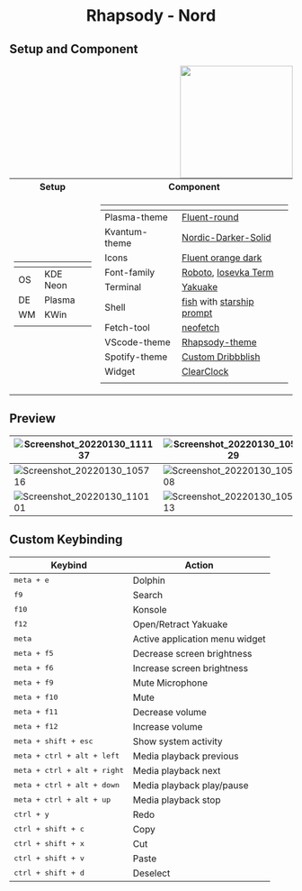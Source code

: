 <h1 align=center>Rhapsody - Nord</h1>

## Setup and Component

<img src="https://user-images.githubusercontent.com/72638249/151691939-047586dc-916b-448f-9204-9db72e4a1d77.png" align=right width=200>

<table>
<tr><th>Setup </th><th>Component</th></tr>
<tr><td>

| <!-- --> | <!-- --> |
| -------- | -------- |
| OS       | KDE Neon |
| DE       | Plasma   |
| WM       | KWin     |
| <!-- --> | <!-- --> |

</td><td>

| <!-- -->      | <!-- -->                                                                                                |
| ------------- | ------------------------------------------------------------------------------------------------------- |
| Plasma-theme  | [Fluent-round](https://github.com/vinceliuice/Fluent-kde)                                               |
| Kvantum-theme | [Nordic-Darker-Solid](https://github.com/EliverLara/Nordic)                                             |
| Icons         | [Fluent orange dark](https://github.com/vinceliuice/Fluent-icon-theme)                                  |
| Font-family   | [Roboto](https://fonts.google.com/specimen/Roboto), [Iosevka Term](https://github.com/be5invis/Iosevka) |
| Terminal      | [Yakuake](https://apps.kde.org/id/yakuake/)                                                             |
| Shell         | [fish](https://fishshell.com/) with [starship prompt](https://starship.rs/)                             |
| Fetch-tool    | [neofetch](https://github.com/dylanaraps/neofetch)                                                      |
| VScode-theme  | [Rhapsody-theme](https://marketplace.visualstudio.com/items?itemName=AdiKurniawan.rhapsody-theme)       |
| Spotify-theme | [Custom Dribbblish](https://github.com/morpheusthewhite/spicetify-themes/tree/master/Dribbblish)        |
| Widget        | [ClearClock](https://store.kde.org/p/1666554)                                                           |
| <!-- -->      | <!-- -->                                                                                                |

</td></tr> </table>

## Preview

| ![Screenshot_20220130_111137](https://user-images.githubusercontent.com/72638249/151686386-41d2e591-e25d-453a-b995-27f9661e7a7f.png) | ![Screenshot_20220130_105529](https://user-images.githubusercontent.com/72638249/151686396-ea5f8378-859e-40a9-a52e-00d57fb75610.png) |
| ------------------------------------------------------------------------------------------------------------------------------------ | ------------------------------------------------------------------------------------------------------------------------------------ |
| ![Screenshot_20220130_105716](https://user-images.githubusercontent.com/72638249/151686419-fe11dc80-df82-4c33-a0aa-edf4b9aecd17.png) | ![Screenshot_20220130_105808](https://user-images.githubusercontent.com/72638249/151686427-5f3d6508-7dbb-4585-83a5-67f175516608.png) |
| ![Screenshot_20220130_110101](https://user-images.githubusercontent.com/72638249/151686432-0d158e83-a91b-4f29-8b1c-01b71d534454.png) | ![Screenshot_20220130_105913](https://user-images.githubusercontent.com/72638249/151686436-34c4c850-a9a5-4cf7-a104-885e76630450.png) |

## Custom Keybinding

| Keybind                              | Action                         |
| ------------------------------------ | ------------------------------ |
| <kbd>meta + e</kbd>                  | Dolphin                        |
| <kbd>f9</kbd>                        | Search                         |
| <kbd>f10</kbd>                       | Konsole                        |
| <kbd>f12</kbd>                       | Open/Retract Yakuake           |
| <kbd>meta</kbd>                      | Active application menu widget |
| <kbd>meta + f5</kbd>                 | Decrease screen brightness     |
| <kbd>meta + f6</kbd>                 | Increase screen brightness     |
| <kbd>meta + f9</kbd>                 | Mute Microphone                |
| <kbd>meta + f10</kbd>                | Mute                           |
| <kbd>meta + f11</kbd>                | Decrease volume                |
| <kbd>meta + f12</kbd>                | Increase volume                |
| <kbd>meta + shift + esc</kbd>        | Show system activity           |
| <kbd>meta + ctrl + alt + left</kbd>  | Media playback previous        |
| <kbd>meta + ctrl + alt + right</kbd> | Media playback next            |
| <kbd>meta + ctrl + alt + down</kbd>  | Media playback play/pause      |
| <kbd>meta + ctrl + alt + up</kbd>    | Media playback stop            |
| <kbd>ctrl + y</kbd>                  | Redo                           |
| <kbd>ctrl + shift + c</kbd>          | Copy                           |
| <kbd>ctrl + shift + x</kbd>          | Cut                            |
| <kbd>ctrl + shift + v</kbd>          | Paste                          |
| <kbd>ctrl + shift + d</kbd>          | Deselect                       |
